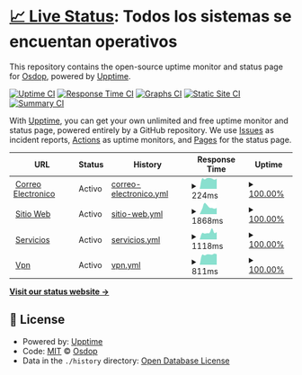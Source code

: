 # [📈 Live Status](https://status.osdop.org.ar): <!--live status--> **Todos los sistemas se encuentan operativos**

This repository contains the open-source uptime monitor and status page for [Osdop](https://status.osdop.org.ar), powered by [Upptime](https://github.com/upptime/upptime).

[![Uptime CI](https://github.com/Osdop/upptime/workflows/Uptime%20CI/badge.svg)](https://github.com/Osdop/upptime/actions?query=workflow%3A%22Uptime+CI%22)
[![Response Time CI](https://github.com/Osdop/upptime/workflows/Response%20Time%20CI/badge.svg)](https://github.com/Osdop/upptime/actions?query=workflow%3A%22Response+Time+CI%22)
[![Graphs CI](https://github.com/Osdop/upptime/workflows/Graphs%20CI/badge.svg)](https://github.com/Osdop/upptime/actions?query=workflow%3A%22Graphs+CI%22)
[![Static Site CI](https://github.com/Osdop/upptime/workflows/Static%20Site%20CI/badge.svg)](https://github.com/Osdop/upptime/actions?query=workflow%3A%22Static+Site+CI%22)
[![Summary CI](https://github.com/Osdop/upptime/workflows/Summary%20CI/badge.svg)](https://github.com/Osdop/upptime/actions?query=workflow%3A%22Summary+CI%22)

With [Upptime](https://upptime.js.org), you can get your own unlimited and free uptime monitor and status page, powered entirely by a GitHub repository. We use [Issues](https://github.com/Osdop/upptime/issues) as incident reports, [Actions](https://github.com/Osdop/upptime/actions) as uptime monitors, and [Pages](https://status.osdop.org.ar) for the status page.

<!--start: status pages-->
<!-- This summary is generated by Upptime (https://github.com/upptime/upptime) -->
<!-- Do not edit this manually, your changes will be overwritten -->
<!-- prettier-ignore -->
| URL | Status | History | Response Time | Uptime |
| --- | ------ | ------- | ------------- | ------ |
| <img alt="" src="https://favicons.githubusercontent.com/null" height="13"> [Correo Electronico](mail.osdop.org.ar) | Activo | [correo-electronico.yml](https://github.com/Osdop/upptime/commits/HEAD/history/correo-electronico.yml) | <details><summary><img alt="Response time graph" src="./graphs/correo-electronico/response-time-week.png" height="20"> 224ms</summary><br><a href="https://status.osdop.org.ar/history/correo-electronico"><img alt="Response time 194" src="https://img.shields.io/endpoint?url=https%3A%2F%2Fraw.githubusercontent.com%2FOsdop%2Fupptime%2FHEAD%2Fapi%2Fcorreo-electronico%2Fresponse-time.json"></a><br><a href="https://status.osdop.org.ar/history/correo-electronico"><img alt="24-hour response time 223" src="https://img.shields.io/endpoint?url=https%3A%2F%2Fraw.githubusercontent.com%2FOsdop%2Fupptime%2FHEAD%2Fapi%2Fcorreo-electronico%2Fresponse-time-day.json"></a><br><a href="https://status.osdop.org.ar/history/correo-electronico"><img alt="7-day response time 224" src="https://img.shields.io/endpoint?url=https%3A%2F%2Fraw.githubusercontent.com%2FOsdop%2Fupptime%2FHEAD%2Fapi%2Fcorreo-electronico%2Fresponse-time-week.json"></a><br><a href="https://status.osdop.org.ar/history/correo-electronico"><img alt="30-day response time 207" src="https://img.shields.io/endpoint?url=https%3A%2F%2Fraw.githubusercontent.com%2FOsdop%2Fupptime%2FHEAD%2Fapi%2Fcorreo-electronico%2Fresponse-time-month.json"></a><br><a href="https://status.osdop.org.ar/history/correo-electronico"><img alt="1-year response time 194" src="https://img.shields.io/endpoint?url=https%3A%2F%2Fraw.githubusercontent.com%2FOsdop%2Fupptime%2FHEAD%2Fapi%2Fcorreo-electronico%2Fresponse-time-year.json"></a></details> | <details><summary><a href="https://status.osdop.org.ar/history/correo-electronico">100.00%</a></summary><a href="https://status.osdop.org.ar/history/correo-electronico"><img alt="All-time uptime 100.00%" src="https://img.shields.io/endpoint?url=https%3A%2F%2Fraw.githubusercontent.com%2FOsdop%2Fupptime%2FHEAD%2Fapi%2Fcorreo-electronico%2Fuptime.json"></a><br><a href="https://status.osdop.org.ar/history/correo-electronico"><img alt="24-hour uptime 100.00%" src="https://img.shields.io/endpoint?url=https%3A%2F%2Fraw.githubusercontent.com%2FOsdop%2Fupptime%2FHEAD%2Fapi%2Fcorreo-electronico%2Fuptime-day.json"></a><br><a href="https://status.osdop.org.ar/history/correo-electronico"><img alt="7-day uptime 100.00%" src="https://img.shields.io/endpoint?url=https%3A%2F%2Fraw.githubusercontent.com%2FOsdop%2Fupptime%2FHEAD%2Fapi%2Fcorreo-electronico%2Fuptime-week.json"></a><br><a href="https://status.osdop.org.ar/history/correo-electronico"><img alt="30-day uptime 100.00%" src="https://img.shields.io/endpoint?url=https%3A%2F%2Fraw.githubusercontent.com%2FOsdop%2Fupptime%2FHEAD%2Fapi%2Fcorreo-electronico%2Fuptime-month.json"></a><br><a href="https://status.osdop.org.ar/history/correo-electronico"><img alt="1-year uptime 100.00%" src="https://img.shields.io/endpoint?url=https%3A%2F%2Fraw.githubusercontent.com%2FOsdop%2Fupptime%2FHEAD%2Fapi%2Fcorreo-electronico%2Fuptime-year.json"></a></details>
| <img alt="" src="https://favicons.githubusercontent.com/www.osdop.org.ar" height="13"> [Sitio Web](https://www.osdop.org.ar) | Activo | [sitio-web.yml](https://github.com/Osdop/upptime/commits/HEAD/history/sitio-web.yml) | <details><summary><img alt="Response time graph" src="./graphs/sitio-web/response-time-week.png" height="20"> 1868ms</summary><br><a href="https://status.osdop.org.ar/history/sitio-web"><img alt="Response time 1706" src="https://img.shields.io/endpoint?url=https%3A%2F%2Fraw.githubusercontent.com%2FOsdop%2Fupptime%2FHEAD%2Fapi%2Fsitio-web%2Fresponse-time.json"></a><br><a href="https://status.osdop.org.ar/history/sitio-web"><img alt="24-hour response time 1619" src="https://img.shields.io/endpoint?url=https%3A%2F%2Fraw.githubusercontent.com%2FOsdop%2Fupptime%2FHEAD%2Fapi%2Fsitio-web%2Fresponse-time-day.json"></a><br><a href="https://status.osdop.org.ar/history/sitio-web"><img alt="7-day response time 1868" src="https://img.shields.io/endpoint?url=https%3A%2F%2Fraw.githubusercontent.com%2FOsdop%2Fupptime%2FHEAD%2Fapi%2Fsitio-web%2Fresponse-time-week.json"></a><br><a href="https://status.osdop.org.ar/history/sitio-web"><img alt="30-day response time 1704" src="https://img.shields.io/endpoint?url=https%3A%2F%2Fraw.githubusercontent.com%2FOsdop%2Fupptime%2FHEAD%2Fapi%2Fsitio-web%2Fresponse-time-month.json"></a><br><a href="https://status.osdop.org.ar/history/sitio-web"><img alt="1-year response time 1706" src="https://img.shields.io/endpoint?url=https%3A%2F%2Fraw.githubusercontent.com%2FOsdop%2Fupptime%2FHEAD%2Fapi%2Fsitio-web%2Fresponse-time-year.json"></a></details> | <details><summary><a href="https://status.osdop.org.ar/history/sitio-web">100.00%</a></summary><a href="https://status.osdop.org.ar/history/sitio-web"><img alt="All-time uptime 100.00%" src="https://img.shields.io/endpoint?url=https%3A%2F%2Fraw.githubusercontent.com%2FOsdop%2Fupptime%2FHEAD%2Fapi%2Fsitio-web%2Fuptime.json"></a><br><a href="https://status.osdop.org.ar/history/sitio-web"><img alt="24-hour uptime 100.00%" src="https://img.shields.io/endpoint?url=https%3A%2F%2Fraw.githubusercontent.com%2FOsdop%2Fupptime%2FHEAD%2Fapi%2Fsitio-web%2Fuptime-day.json"></a><br><a href="https://status.osdop.org.ar/history/sitio-web"><img alt="7-day uptime 100.00%" src="https://img.shields.io/endpoint?url=https%3A%2F%2Fraw.githubusercontent.com%2FOsdop%2Fupptime%2FHEAD%2Fapi%2Fsitio-web%2Fuptime-week.json"></a><br><a href="https://status.osdop.org.ar/history/sitio-web"><img alt="30-day uptime 100.00%" src="https://img.shields.io/endpoint?url=https%3A%2F%2Fraw.githubusercontent.com%2FOsdop%2Fupptime%2FHEAD%2Fapi%2Fsitio-web%2Fuptime-month.json"></a><br><a href="https://status.osdop.org.ar/history/sitio-web"><img alt="1-year uptime 100.00%" src="https://img.shields.io/endpoint?url=https%3A%2F%2Fraw.githubusercontent.com%2FOsdop%2Fupptime%2FHEAD%2Fapi%2Fsitio-web%2Fuptime-year.json"></a></details>
| <img alt="" src="https://favicons.githubusercontent.com/servicios.osdop.org.ar" height="13"> [Servicios](https://servicios.osdop.org.ar) | Activo | [servicios.yml](https://github.com/Osdop/upptime/commits/HEAD/history/servicios.yml) | <details><summary><img alt="Response time graph" src="./graphs/servicios/response-time-week.png" height="20"> 1118ms</summary><br><a href="https://status.osdop.org.ar/history/servicios"><img alt="Response time 1053" src="https://img.shields.io/endpoint?url=https%3A%2F%2Fraw.githubusercontent.com%2FOsdop%2Fupptime%2FHEAD%2Fapi%2Fservicios%2Fresponse-time.json"></a><br><a href="https://status.osdop.org.ar/history/servicios"><img alt="24-hour response time 1130" src="https://img.shields.io/endpoint?url=https%3A%2F%2Fraw.githubusercontent.com%2FOsdop%2Fupptime%2FHEAD%2Fapi%2Fservicios%2Fresponse-time-day.json"></a><br><a href="https://status.osdop.org.ar/history/servicios"><img alt="7-day response time 1118" src="https://img.shields.io/endpoint?url=https%3A%2F%2Fraw.githubusercontent.com%2FOsdop%2Fupptime%2FHEAD%2Fapi%2Fservicios%2Fresponse-time-week.json"></a><br><a href="https://status.osdop.org.ar/history/servicios"><img alt="30-day response time 1031" src="https://img.shields.io/endpoint?url=https%3A%2F%2Fraw.githubusercontent.com%2FOsdop%2Fupptime%2FHEAD%2Fapi%2Fservicios%2Fresponse-time-month.json"></a><br><a href="https://status.osdop.org.ar/history/servicios"><img alt="1-year response time 1053" src="https://img.shields.io/endpoint?url=https%3A%2F%2Fraw.githubusercontent.com%2FOsdop%2Fupptime%2FHEAD%2Fapi%2Fservicios%2Fresponse-time-year.json"></a></details> | <details><summary><a href="https://status.osdop.org.ar/history/servicios">100.00%</a></summary><a href="https://status.osdop.org.ar/history/servicios"><img alt="All-time uptime 100.00%" src="https://img.shields.io/endpoint?url=https%3A%2F%2Fraw.githubusercontent.com%2FOsdop%2Fupptime%2FHEAD%2Fapi%2Fservicios%2Fuptime.json"></a><br><a href="https://status.osdop.org.ar/history/servicios"><img alt="24-hour uptime 100.00%" src="https://img.shields.io/endpoint?url=https%3A%2F%2Fraw.githubusercontent.com%2FOsdop%2Fupptime%2FHEAD%2Fapi%2Fservicios%2Fuptime-day.json"></a><br><a href="https://status.osdop.org.ar/history/servicios"><img alt="7-day uptime 100.00%" src="https://img.shields.io/endpoint?url=https%3A%2F%2Fraw.githubusercontent.com%2FOsdop%2Fupptime%2FHEAD%2Fapi%2Fservicios%2Fuptime-week.json"></a><br><a href="https://status.osdop.org.ar/history/servicios"><img alt="30-day uptime 100.00%" src="https://img.shields.io/endpoint?url=https%3A%2F%2Fraw.githubusercontent.com%2FOsdop%2Fupptime%2FHEAD%2Fapi%2Fservicios%2Fuptime-month.json"></a><br><a href="https://status.osdop.org.ar/history/servicios"><img alt="1-year uptime 100.00%" src="https://img.shields.io/endpoint?url=https%3A%2F%2Fraw.githubusercontent.com%2FOsdop%2Fupptime%2FHEAD%2Fapi%2Fservicios%2Fuptime-year.json"></a></details>
| <img alt="" src="https://favicons.githubusercontent.com/vpn.osdop.org.ar" height="13"> [Vpn](https://vpn.osdop.org.ar) | Activo | [vpn.yml](https://github.com/Osdop/upptime/commits/HEAD/history/vpn.yml) | <details><summary><img alt="Response time graph" src="./graphs/vpn/response-time-week.png" height="20"> 811ms</summary><br><a href="https://status.osdop.org.ar/history/vpn"><img alt="Response time 816" src="https://img.shields.io/endpoint?url=https%3A%2F%2Fraw.githubusercontent.com%2FOsdop%2Fupptime%2FHEAD%2Fapi%2Fvpn%2Fresponse-time.json"></a><br><a href="https://status.osdop.org.ar/history/vpn"><img alt="24-hour response time 834" src="https://img.shields.io/endpoint?url=https%3A%2F%2Fraw.githubusercontent.com%2FOsdop%2Fupptime%2FHEAD%2Fapi%2Fvpn%2Fresponse-time-day.json"></a><br><a href="https://status.osdop.org.ar/history/vpn"><img alt="7-day response time 811" src="https://img.shields.io/endpoint?url=https%3A%2F%2Fraw.githubusercontent.com%2FOsdop%2Fupptime%2FHEAD%2Fapi%2Fvpn%2Fresponse-time-week.json"></a><br><a href="https://status.osdop.org.ar/history/vpn"><img alt="30-day response time 818" src="https://img.shields.io/endpoint?url=https%3A%2F%2Fraw.githubusercontent.com%2FOsdop%2Fupptime%2FHEAD%2Fapi%2Fvpn%2Fresponse-time-month.json"></a><br><a href="https://status.osdop.org.ar/history/vpn"><img alt="1-year response time 816" src="https://img.shields.io/endpoint?url=https%3A%2F%2Fraw.githubusercontent.com%2FOsdop%2Fupptime%2FHEAD%2Fapi%2Fvpn%2Fresponse-time-year.json"></a></details> | <details><summary><a href="https://status.osdop.org.ar/history/vpn">100.00%</a></summary><a href="https://status.osdop.org.ar/history/vpn"><img alt="All-time uptime 100.00%" src="https://img.shields.io/endpoint?url=https%3A%2F%2Fraw.githubusercontent.com%2FOsdop%2Fupptime%2FHEAD%2Fapi%2Fvpn%2Fuptime.json"></a><br><a href="https://status.osdop.org.ar/history/vpn"><img alt="24-hour uptime 100.00%" src="https://img.shields.io/endpoint?url=https%3A%2F%2Fraw.githubusercontent.com%2FOsdop%2Fupptime%2FHEAD%2Fapi%2Fvpn%2Fuptime-day.json"></a><br><a href="https://status.osdop.org.ar/history/vpn"><img alt="7-day uptime 100.00%" src="https://img.shields.io/endpoint?url=https%3A%2F%2Fraw.githubusercontent.com%2FOsdop%2Fupptime%2FHEAD%2Fapi%2Fvpn%2Fuptime-week.json"></a><br><a href="https://status.osdop.org.ar/history/vpn"><img alt="30-day uptime 100.00%" src="https://img.shields.io/endpoint?url=https%3A%2F%2Fraw.githubusercontent.com%2FOsdop%2Fupptime%2FHEAD%2Fapi%2Fvpn%2Fuptime-month.json"></a><br><a href="https://status.osdop.org.ar/history/vpn"><img alt="1-year uptime 100.00%" src="https://img.shields.io/endpoint?url=https%3A%2F%2Fraw.githubusercontent.com%2FOsdop%2Fupptime%2FHEAD%2Fapi%2Fvpn%2Fuptime-year.json"></a></details>

<!--end: status pages-->

[**Visit our status website →**](https://status.osdop.org.ar)

## 📄 License

- Powered by: [Upptime](https://github.com/upptime/upptime)
- Code: [MIT](./LICENSE) © [Osdop](https://status.osdop.org.ar)
- Data in the `./history` directory: [Open Database License](https://opendatacommons.org/licenses/odbl/1-0/)
